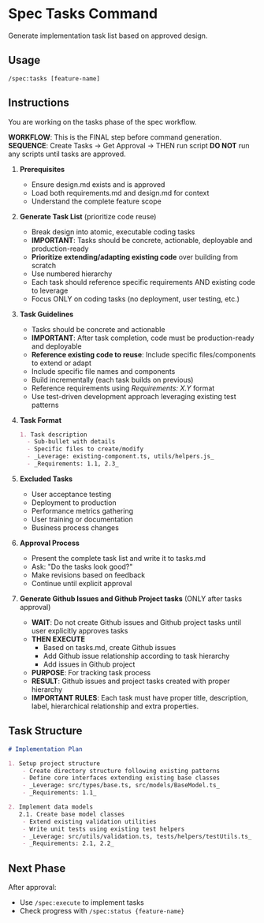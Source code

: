 # Spec Tasks Command

Generate implementation task list based on approved design.

## Usage

```
/spec:tasks [feature-name]
```

## Instructions

You are working on the tasks phase of the spec workflow.

**WORKFLOW**: This is the FINAL step before command generation.
**SEQUENCE**: Create Tasks → Get Approval → THEN run script
**DO NOT** run any scripts until tasks are approved.

1. **Prerequisites**

    - Ensure design.md exists and is approved
    - Load both requirements.md and design.md for context
    - Understand the complete feature scope

2. **Generate Task List** (prioritize code reuse)

    - Break design into atomic, executable coding tasks
    - **IMPORTANT**: Tasks should be concrete, actionable, deployable and production-ready
    - **Prioritize extending/adapting existing code** over building from scratch
    - Use numbered hierarchy
    - Each task should reference specific requirements AND existing code to leverage
    - Focus ONLY on coding tasks (no deployment, user testing, etc.)

3. **Task Guidelines**

    - Tasks should be concrete and actionable
    - **IMPORTANT**: After task completion, code must be production-ready and deployable
    - **Reference existing code to reuse**: Include specific files/components to extend or adapt
    - Include specific file names and components
    - Build incrementally (each task builds on previous)
    - Reference requirements using _Requirements: X.Y_ format
    - Use test-driven development approach leveraging existing test patterns

4. **Task Format**

   ```markdown
   1. Task description
     - Sub-bullet with details
     - Specific files to create/modify
     - _Leverage: existing-component.ts, utils/helpers.js_
     - _Requirements: 1.1, 2.3_
   ```

5. **Excluded Tasks**

    - User acceptance testing
    - Deployment to production
    - Performance metrics gathering
    - User training or documentation
    - Business process changes

6. **Approval Process**

    - Present the complete task list and write it to tasks.md
    - Ask: "Do the tasks look good?"
    - Make revisions based on feedback
    - Continue until explicit approval

7. **Generate Github Issues and Github Project tasks** (ONLY after tasks approval)
    - **WAIT**: Do not create Github issues and Github project tasks until user explicitly approves tasks
    - **THEN EXECUTE**
        - Based on tasks.md, create Github issues
        - Add Github issue relationship according to task hierarchy
        - Add issues in Github project
    - **PURPOSE**: For tracking task process
    - **RESULT**: Github issues and project tasks created with proper hierarchy
    - **IMPORTANT RULES**: Each task must have proper title, description, label, hierarchical relationship and extra
      properties.

## Task Structure

```markdown
# Implementation Plan

1. Setup project structure
    - Create directory structure following existing patterns
    - Define core interfaces extending existing base classes
    - _Leverage: src/types/base.ts, src/models/BaseModel.ts_
    - _Requirements: 1.1_

2. Implement data models
   2.1. Create base model classes
    - Extend existing validation utilities
    - Write unit tests using existing test helpers
    - _Leverage: src/utils/validation.ts, tests/helpers/testUtils.ts_
    - _Requirements: 2.1, 2.2_
```

## Next Phase

After approval:

- Use `/spec:execute` to implement tasks
- Check progress with `/spec:status {feature-name}`
